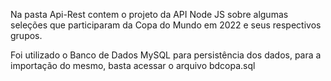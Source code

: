 Na pasta Api-Rest contem o projeto da API Node JS sobre algumas seleções que participaram da Copa do Mundo em 2022 e seus respectivos grupos.

Foi utilizado o Banco de Dados MySQL para persistência dos dados, para a importação do mesmo, basta acessar o arquivo bdcopa.sql
